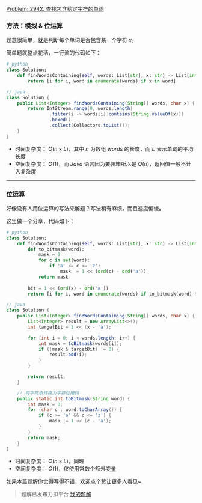 [Problem: 2942. 查找包含给定字符的单词](https://leetcode.cn/problems/find-words-containing-character/description/)

### 方法：模拟 & 位运算

题意很简单，就是判断每个单词是否包含某一个字符 $x$。

简单题就整点花活，一行流的代码如下：

```Python
# python
class Solution:
    def findWordsContaining(self, words: List[str], x: str) -> List[int]:
        return [i for i, word in enumerate(words) if x in word]
```

```Java
// java
class Solution {
    public List<Integer> findWordsContaining(String[] words, char x) {
        return IntStream.range(0, words.length)
                .filter(i -> words[i].contains(String.valueOf(x)))
                .boxed()
                .collect(Collectors.toList());
    }
}
```

- 时间复杂度： $O(n\times L)$，其中 $n$ 为数组 $words$ 的长度，而 $L$ 表示单词的平均长度
- 空间复杂度： $O(1)$，而 $Java$ 语言因为要装箱所以是 $O(n)$，返回值一般不计入复杂度

---

### 位运算

好像没有人用位运算的写法来解题？写法稍有麻烦，而且速度偏慢。

这里做一个分享，代码如下：

```Python
# python
class Solution:
    def findWordsContaining(self, words: List[str], x: str) -> List[int]:
        def to_bitmask(word):
            mask = 0
            for c in set(word):
                if 'a' <= c <= 'z':
                    mask |= 1 << (ord(c) - ord('a'))
            return mask
        
        bit = 1 << (ord(x) - ord('a'))
        return [i for i, word in enumerate(words) if to_bitmask(word) & bit]
```

```Java
// java
class Solution {
    public List<Integer> findWordsContaining(String[] words, char x) {
        List<Integer> result = new ArrayList<>();
        int targetBit = 1 << (x - 'a');

        for (int i = 0; i < words.length; i++) {
            int mask = toBitmask(words[i]);
            if ((mask & targetBit) != 0) {
                result.add(i);
            }
        }

        return result;
    }

    // 将字符串转换为字符位掩码
    public static int toBitmask(String word) {
        int mask = 0;
        for (char c : word.toCharArray()) {
            if (c >= 'a' && c <= 'z') {
                mask |= 1 << (c - 'a');
            }
        }
        return mask;
    }
}
```

- 时间复杂度： $O(n\times L)$，同理
- 空间复杂度： $O(1)$，仅使用常数个额外变量

如果本篇题解你觉得写得不错，欢迎点个赞让更多人看见~

> 题解已发布力扣平台 [我的题解](https://leetcode.cn/problems/find-words-containing-character/solutions/3684784/mo-ni-zheng-dian-hua-huo-yi-xing-liu-wei-89ej/)
